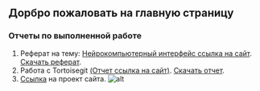 ## Дорбро пожаловать на главную страницу 
### Отчеты по выполненной работе
1. Реферат на тему: [Нейрокомпьютерный интерфейс ссылка на сайт](https://vladiimiirr.github.io/report-/). [Скачать реферат](https://github.com/Vladiimiirr/Vladiimiirr.github.lo/raw/main/%D0%9D%D0%B5%D0%B9%D1%80%D0%BE%D0%BA%D0%BE%D0%BC%D0%BF%D1%8C%D1%8E%D1%82%D0%B5%D1%80%D0%BD%D1%8B%D0%B9%20%D0%B8%D0%BD%D1%82%D1%80%D0%B5%D1%84%D0%B5%D0%B9%D1%81.docx).
2. Работа с Tortoisegit [(Отчет ссылка на сайт)](https://vladiimiirr.github.io/photo-report/). [Скачать отчет](https://github.com/Vladiimiirr/Vladiimiirr.github.lo/raw/main/%D0%9E%D1%82%D1%87%D0%B5%D1%82%20%D0%BF%D0%BE%20%D1%80%D0%B0%D0%B1%D0%BE%D1%82%D0%B5%20%D1%81%20%D1%84%D0%B0%D0%B9%D0%BB%D0%B0%D0%BC%D0%B8%20%D0%B8%20%D1%85%D1%80%D0%B0%D0%BD%D0%B8%D0%BB%D0%B8%D1%89%D0%B5%D0%BC%20GitHub.docx).
3. [Ссылка](https://github.com/Vladiimiirr/Vladiimiirr.github.lo/find/main) на проект сайта. 
![alt](https://github.com/Vladiimiirr/Vladiimiirr.github.lo/blob/main/big.jpg?raw=true)
